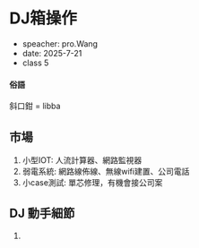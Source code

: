# DJ箱操作
- speacher: pro.Wang
- date: 2025-7-21
- class 5


#### 俗語
斜口鉗 = libba

## 市場
1. 小型IOT: 人流計算器、網路監視器
2. 弱電系統: 網路線佈線、無線wifi建置、公司電話
3. 小case測試: 單芯修理，有機會接公司案


## DJ 動手細節
1.
